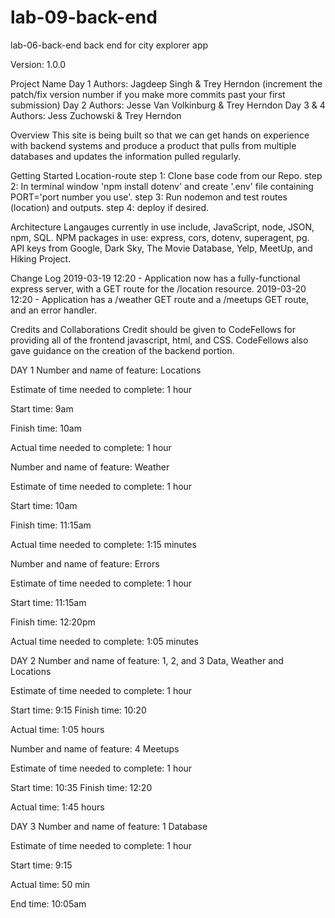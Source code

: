 # lab-09-back-end
lab-06-back-end back end for city explorer app

Version: 1.0.0

Project Name Day 1 Authors: Jagdeep Singh & Trey Herndon (increment the patch/fix version number if you make more commits past your first submission) 
Day 2 Authors: Jesse Van Volkinburg & Trey Herndon 
Day 3 & 4 Authors: Jess Zuchowski & Trey Herndon

Overview This site is being built so that we can get hands on experience with backend systems and produce a product that pulls from multiple databases and updates the information pulled regularly.

Getting Started Location-route step 1: Clone base code from our Repo. step 2: In terminal window 'npm install dotenv' and create '.env' file containing PORT='port number you use'. step 3: Run nodemon and test routes (location) and outputs. step 4: deploy if desired.

Architecture Langauges currently in use include, JavaScript, node, JSON, npm, SQL. NPM packages in use: express, cors, dotenv, superagent, pg. API keys from Google, Dark Sky, The Movie Database, Yelp, MeetUp, and Hiking Project.

Change Log 2019-03-19 12:20 - Application now has a fully-functional express server, with a GET route for the /location resource. 2019-03-20 12:20 - Application has a /weather GET route and a /meetups GET route, and an error handler.

Credits and Collaborations Credit should be given to CodeFellows for providing all of the frontend javascript, html, and CSS. CodeFellows also gave guidance on the creation of the backend portion.

DAY 1 Number and name of feature: Locations

Estimate of time needed to complete: 1 hour

Start time: 9am

Finish time: 10am

Actual time needed to complete: 1 hour

Number and name of feature: Weather

Estimate of time needed to complete: 1 hour

Start time: 10am

Finish time: 11:15am

Actual time needed to complete: 1:15 minutes

Number and name of feature: Errors

Estimate of time needed to complete: 1 hour

Start time: 11:15am

Finish time: 12:20pm

Actual time needed to complete: 1:05 minutes

DAY 2 Number and name of feature: 1, 2, and 3 Data, Weather and Locations

Estimate of time needed to complete: 1 hour

Start time: 9:15 Finish time: 10:20

Actual time: 1:05 hours

Number and name of feature: 4 Meetups

Estimate of time needed to complete: 1 hour

Start time: 10:35 Finish time: 12:20

Actual time: 1:45 hours

DAY 3 Number and name of feature: 1 Database

Estimate of time needed to complete: 1 hour

Start time: 9:15

Actual time: 50 min

End time: 10:05am